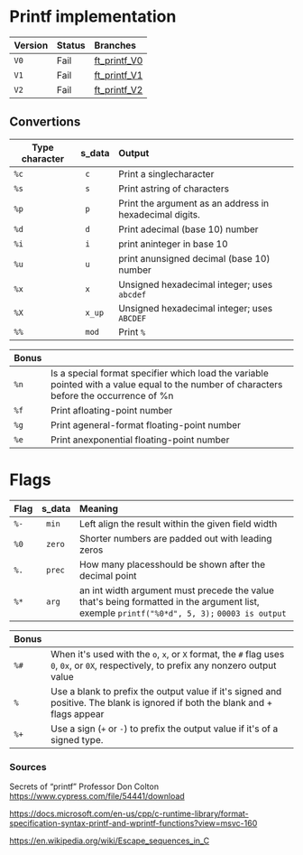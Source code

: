 # Printf implementation

| Version | Status | Branches |
|-|-|:-|
| `V0` | Fail | [ft_printf_V0](https://github.com/Matthew-Dreemurr/42_printf/tree/ft_printf_V0) |
| `V1` | Fail | [ft_printf_V1](https://github.com/Matthew-Dreemurr/42_printf/tree/ft_printf_V1) |
| `V2` | Fail | [ft_printf_V2](https://github.com/Matthew-Dreemurr/42_printf/tree/ft_printf_V2) |

## Convertions

| Type character | s_data | Output|
|-|:-|:-|
| `%c` | ` c` | Print a singlecharacter |
| `%s` | ` s` | Print astring of characters |
| `%p` | ` p` | Print the argument as an address in hexadecimal digits. |
| `%d` | ` d` | Print adecimal (base 10) number |
| `%i` | ` i` | print aninteger in base 10 |
| `%u` | ` u` | print anunsigned decimal (base 10) number |
| `%x` | ` x` | Unsigned hexadecimal integer; uses `abcdef` |
| `%X` | ` x_up` | Unsigned hexadecimal integer; uses `ABCDEF` |
| `%%` | ` mod` | Print `%` |

| **Bonus** |  |
|-|:-|
| `%n` | Is a special format specifier which load the variable pointed with a value equal to the number of characters before the occurrence of %n|
| `%f` | Print afloating-point number |
| `%g` | Print ageneral-format floating-point number |
| `%e` | Print anexponential floating-point number |

# Flags

| Flag | s_data | Meaning |
|-|:-|:-|
| `%-` | ` min` | Left align the result within the given field width |
| `%0` | ` zero` | Shorter numbers are padded out with leading zeros |
| `%.` | ` prec` | How many placesshould be shown after the decimal point |
| `%*` | ` arg` | an int width argument must precede the value that's being formatted in the argument list, exemple `printf("%0*d", 5, 3);` `00003 is output` |

| **Bonus** |  |
| ------------- |:-------------|
| `%#` | When it's used with the `o`, `x`, or `X` format, the `#` flag uses `0`, `0x`, or `0X`, respectively, to prefix any nonzero output value |
| `% ` | Use a blank to prefix the output value if it's signed and positive. The blank is ignored if both the blank and + flags appear |
| `%+` | Use a sign (`+` or `-`) to prefix the output value if it's of a signed type. |

### Sources

Secrets of “printf” Professor Don Colton
  https://www.cypress.com/file/54441/download

https://docs.microsoft.com/en-us/cpp/c-runtime-library/format-specification-syntax-printf-and-wprintf-functions?view=msvc-160

https://en.wikipedia.org/wiki/Escape_sequences_in_C
